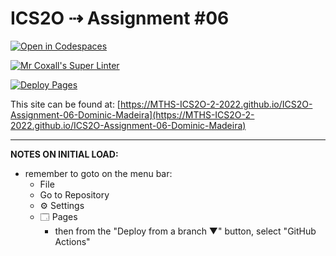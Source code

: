 # ICS2O ⇢ Assignment #06

[![Open in Codespaces](https://classroom.github.com/assets/launch-codespace-7f7980b617ed060a017424585567c406b6ee15c891e84e1186181d67ecf80aa0.svg)](https://classroom.github.com/open-in-codespaces?assignment_repo_id=11334648)

[![Mr Coxall's Super Linter](https://github.com/MTHS-ICS2O-2-2022/ICS2O-Assignment-06-Dominic-Madeira/workflows/Mr%20Coxall's%20Super%20Linter/badge.svg)](https://github.com/MTHS-ICS2O-2-2022/ICS2O-Assignment-06-Dominic-Madeira/actions)

[![Deploy Pages](https://github.com/MTHS-ICS2O-2-2022/ICS2O-Assignment-06-Dominic-Madeira/workflows/Deploy%20Pages/badge.svg)](https://github.com/MTHS-ICS2O-2-2022/ICS2O-Assignment-06-Dominic-Madeira/actions)

This site can be found at: [https://MTHS-ICS2O-2-2022.github.io/ICS2O-Assignment-06-Dominic-Madeira](https://MTHS-ICS2O-2-2022.github.io/ICS2O-Assignment-06-Dominic-Madeira)

---

**NOTES ON INITIAL LOAD:**
- remember to goto on the menu bar:
  - File
  - Go to Repository
  - ⚙ Settings
  - 🗔 Pages
    - then from the "Deploy from a branch ▼" button, select "GitHub Actions"
